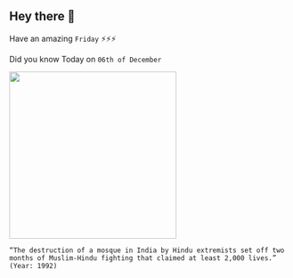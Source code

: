 ## Hey there 👋
Have an amazing `Friday` ⚡⚡⚡

Did you know Today on `06th of December`
 
 [<img src="https://static.dw.com/image/51178194_303.jpg" width="300" />](https://www.sciencespo.fr/mass-violence-war-massacre-resistance/en/document/hindu-muslim-communal-riots-india-i-1947-1986.html) 
 ```
“The destruction of a mosque in India by Hindu extremists set off two months of Muslim-Hindu fighting that claimed at least 2,000 lives.” (Year: 1992)
```
